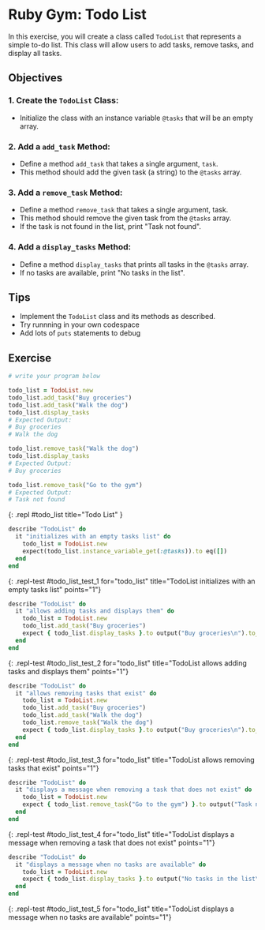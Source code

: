 # Ruby Gym: Todo List
In this exercise, you will create a class called `TodoList` that represents a simple to-do list. This class will allow users to add tasks, remove tasks, and display all tasks.

## Objectives

### 1. Create the `TodoList` Class:
- Initialize the class with an instance variable `@tasks` that will be an empty array.

### 2. Add a `add_task` Method:
- Define a method `add_task` that takes a single argument, `task`.
- This method should add the given task (a string) to the `@tasks` array.

### 3. Add a `remove_task` Method:
- Define a method `remove_task` that takes a single argument, task.
- This method should remove the given task from the `@tasks` array.
- If the task is not found in the list, print "Task not found".

### 4. Add a `display_tasks` Method:
- Define a method `display_tasks` that prints all tasks in the `@tasks` array.
- If no tasks are available, print "No tasks in the list".

## Tips
- Implement the `TodoList` class and its methods as described.
- Try runnning in your own codespace
- Add lots of `puts` statements to debug

## Exercise

```ruby
# write your program below

todo_list = TodoList.new
todo_list.add_task("Buy groceries")
todo_list.add_task("Walk the dog")
todo_list.display_tasks
# Expected Output:
# Buy groceries
# Walk the dog

todo_list.remove_task("Walk the dog")
todo_list.display_tasks
# Expected Output:
# Buy groceries

todo_list.remove_task("Go to the gym")
# Expected Output:
# Task not found
```
{: .repl #todo_list title="Todo List" }

<!-- Solution
```ruby
class TodoList
  def initialize
    @tasks = []
  end

  def add_task(task)
    @tasks << task
  end

  def remove_task(task)
    if @tasks.include?(task)
      @tasks.delete(task)
    else
      puts "Task not found"
    end
  end

  def display_tasks
    if @tasks.empty?
      puts "No tasks in the list"
    else
      @tasks.each { |task| puts task }
    end
  end
end
``` -->

```ruby
describe "TodoList" do
  it "initializes with an empty tasks list" do
    todo_list = TodoList.new
    expect(todo_list.instance_variable_get(:@tasks)).to eq([])
  end
end
```
{: .repl-test #todo_list_test_1 for="todo_list" title="TodoList initializes with an empty tasks list" points="1"}

```ruby
describe "TodoList" do
  it "allows adding tasks and displays them" do
    todo_list = TodoList.new
    todo_list.add_task("Buy groceries")
    expect { todo_list.display_tasks }.to output("Buy groceries\n").to_stdout
  end
end
```
{: .repl-test #todo_list_test_2 for="todo_list" title="TodoList allows adding tasks and displays them" points="1"}

```ruby
describe "TodoList" do
  it "allows removing tasks that exist" do
    todo_list = TodoList.new
    todo_list.add_task("Buy groceries")
    todo_list.add_task("Walk the dog")
    todo_list.remove_task("Walk the dog")
    expect { todo_list.display_tasks }.to output("Buy groceries\n").to_stdout
  end
end
```
{: .repl-test #todo_list_test_3 for="todo_list" title="TodoList allows removing tasks that exist" points="1"}

```ruby
describe "TodoList" do
  it "displays a message when removing a task that does not exist" do
    todo_list = TodoList.new
    expect { todo_list.remove_task("Go to the gym") }.to output("Task not found\n").to_stdout
  end
end
```
{: .repl-test #todo_list_test_4 for="todo_list" title="TodoList displays a message when removing a task that does not exist" points="1"}

```ruby
describe "TodoList" do
  it "displays a message when no tasks are available" do
    todo_list = TodoList.new
    expect { todo_list.display_tasks }.to output("No tasks in the list\n").to_stdout
  end
end
```
{: .repl-test #todo_list_test_5 for="todo_list" title="TodoList displays a message when no tasks are available" points="1"}
